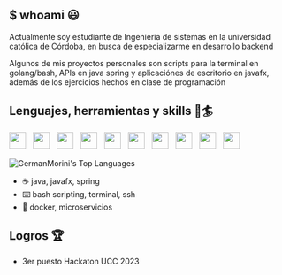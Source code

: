## $ whoami 😃

Actualmente soy estudiante de Ingenieria de sistemas en la universidad católica de Córdoba, en busca de especializarme en desarrollo backend

Algunos de mis proyectos personales son scripts para la terminal en golang/bash, APIs en java spring y aplicaciónes de escritorio en javafx, además de los ejercicios hechos en clase de programación

## Lenguajes, herramientas y skills 🧰🏄

<img align="left" style="padding-right:10px" width="30px" src="https://devicon-website.vercel.app/api/java/original.svg"></img>
<img align="left" style="padding-right:10px" width="30px" src="https://devicon-website.vercel.app/api/spring/original.svg"></img>
<img align="left" style="padding-right:10px" width="30px" src="https://devicon-website.vercel.app/api/go/original-wordmark.svg"></img>
<img align="left" style="padding-right:10px" width="30px" src="https://devicon-website.vercel.app/api/mysql/original-wordmark.svg"></img>
<img align="left" style="padding-right:10px" width="30px" src="https://devicon-website.vercel.app/api/bash/original.svg"></img>
<img align="left" style="padding-right:10px" width="30px" src="https://devicon-website.vercel.app/api/linux/original.svg"></img>
<img align="left" style="padding-right:10px" width="30px" src="https://devicon-website.vercel.app/api/docker/original-wordmark.svg"></img>
<img align="left" style="padding-right:10px" width="30px" src="https://devicon-website.vercel.app/api/html5/original.svg"></img>
<img align="left" style="padding-right:10px" width="30px" src="https://devicon-website.vercel.app/api/css3/original.svg"></img>
<img align="left" style="padding-right:10px" width="30px" src="https://devicon-website.vercel.app/api/javascript/original.svg"></img>
<br>
<br>

![GermanMorini's Top Languages](https://github-readme-stats.vercel.app/api/top-langs/?username=GermanMorini&theme=dark&show_icons=true&hide_border=true&layout=compact)

- ☕ java, javafx, spring
- ⌨️ bash scripting, terminal, ssh
- 🐳 docker, microservicios
  
## Logros 🏆

- 3er puesto Hackaton UCC 2023

<!--
**GermanMorini/GermanMorini** is a ✨ _special_ ✨ repository because its `README.md` (this file) appears on your GitHub profile.

Here are some ideas to get you started:

- 🔭 I’m currently working on ...
- 🌱 I’m currently learning ...
- 👯 I’m looking to collaborate on ...
- 🤔 I’m looking for help with ...
- 💬 Ask me about ...
- 📫 How to reach me: ...
- 😄 Pronouns: ...
- ⚡ Fun fact: ...
-->
